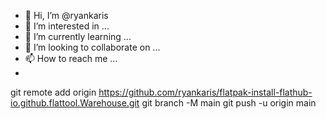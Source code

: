 - 👋 Hi, I’m @ryankaris
- 👀 I’m interested in ...
- 🌱 I’m currently learning ...
- 💞️ I’m looking to collaborate on ...
- 📫 How to reach me ...
- 
git remote add origin https://github.com/ryankaris/flatpak-install-flathub-io.github.flattool.Warehouse.git
git branch -M main
git push -u origin main

<!---
ryankaris/ryankaris is a ✨ special ✨ repository because its `README.md` (this file) appears on your GitHub profile.
You can click the Preview link to take a look at your changes.
--->
